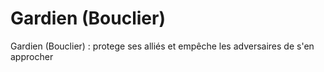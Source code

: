 # Gardien (Bouclier)

Gardien (Bouclier) : protege ses alliés et empêche les adversaires de s'en approcher
